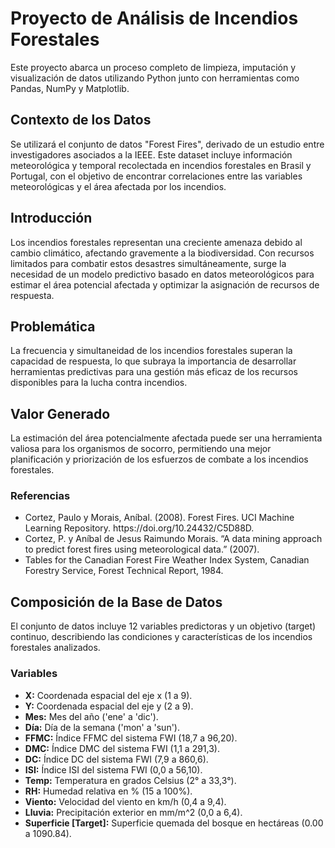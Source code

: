 <html lang="es">
<body>
    <h1>Proyecto de Análisis de Incendios Forestales</h1>
    <p>Este proyecto abarca un proceso completo de limpieza, imputación y visualización de datos utilizando Python junto con herramientas como Pandas, NumPy y Matplotlib.</p>
    <h2>Contexto de los Datos</h2>
    <p>Se utilizará el conjunto de datos "Forest Fires", derivado de un estudio entre investigadores asociados a la IEEE. Este dataset incluye información meteorológica y temporal recolectada en incendios forestales en Brasil y Portugal, con el objetivo de encontrar correlaciones entre las variables meteorológicas y el área afectada por los incendios.</p>
    <h2>Introducción</h2>
    <p>Los incendios forestales representan una creciente amenaza debido al cambio climático, afectando gravemente a la biodiversidad. Con recursos limitados para combatir estos desastres simultáneamente, surge la necesidad de un modelo predictivo basado en datos meteorológicos para estimar el área potencial afectada y optimizar la asignación de recursos de respuesta.</p>
    <h2>Problemática</h2>
    <p>La frecuencia y simultaneidad de los incendios forestales superan la capacidad de respuesta, lo que subraya la importancia de desarrollar herramientas predictivas para una gestión más eficaz de los recursos disponibles para la lucha contra incendios.</p>
    <h2>Valor Generado</h2>
    <p>La estimación del área potencialmente afectada puede ser una herramienta valiosa para los organismos de socorro, permitiendo una mejor planificación y priorización de los esfuerzos de combate a los incendios forestales.</p>
    <h3>Referencias</h3>
    <ul>
        <li>Cortez, Paulo y Morais, Aníbal. (2008). Forest Fires. UCI Machine Learning Repository. https://doi.org/10.24432/C5D88D.</li>
        <li>Cortez, P. y Aníbal de Jesus Raimundo Morais. “A data mining approach to predict forest fires using meteorological data.” (2007).</li>
        <li>Tables for the Canadian Forest Fire Weather Index System, Canadian Forestry Service, Forest Technical Report, 1984.</li>
    </ul>
    <h2>Composición de la Base de Datos</h2>
    <p>El conjunto de datos incluye 12 variables predictoras y un objetivo (target) continuo, describiendo las condiciones y características de los incendios forestales analizados.</p>
    <h3>Variables</h3>
    <ul>
        <li><strong>X:</strong> Coordenada espacial del eje x (1 a 9).</li>
        <li><strong>Y:</strong> Coordenada espacial del eje y (2 a 9).</li>
        <li><strong>Mes:</strong> Mes del año ('ene' a 'dic').</li>
        <li><strong>Día:</strong> Día de la semana ('mon' a 'sun').</li>
        <li><strong>FFMC:</strong> Índice FFMC del sistema FWI (18,7 a 96,20).</li>
        <li><strong>DMC:</strong> Índice DMC del sistema FWI (1,1 a 291,3).</li>
        <li><strong>DC:</strong> Índice DC del sistema FWI (7,9 a 860,6).</li>
        <li><strong>ISI:</strong> Índice ISI del sistema FWI (0,0 a 56,10).</li>
        <li><strong>Temp:</strong> Temperatura en grados Celsius (2° a 33,3°).</li>
        <li><strong>RH:</strong> Humedad relativa en % (15 a 100%).</li>
        <li><strong>Viento:</strong> Velocidad del viento en km/h (0,4 a 9,4).</li>
        <li><strong>Lluvia:</strong> Precipitación exterior en mm/m^2 (0,0 a 6,4).</li>
        <li><strong>Superficie [Target]:</strong> Superficie quemada del bosque en hectáreas (0.00 a 1090.84).</li>
    </ul>
</body>
</html>
